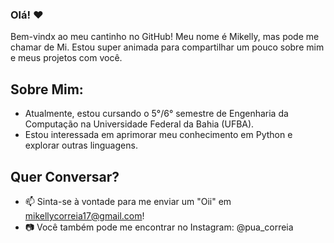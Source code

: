 ### Olá! ❤️

Bem-vindx ao meu cantinho no GitHub! Meu nome é Mikelly, mas pode me chamar de Mi. Estou super animada para compartilhar um pouco sobre mim e meus projetos com você.

## Sobre Mim:

- Atualmente, estou cursando o 5°/6° semestre de Engenharia da Computação na Universidade Federal da Bahia (UFBA).
- Estou interessada em aprimorar meu conhecimento em Python e explorar outras linguagens.

## Quer Conversar?

- 📫 Sinta-se à vontade para me enviar um "Oii" em mikellycorreia17@gmail.com!
- 📷 Você também pode me encontrar no Instagram: @pua_correia

